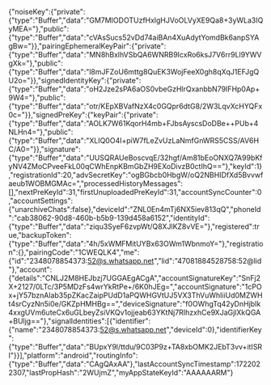 {"noiseKey":{"private":{"type":"Buffer","data":"GM7MIODOTUzfHxlgHJVoOLVyXE9Qa8+3yWLa3IQyMEA="},"public":{"type":"Buffer","data":"cVAsSucs52vDd74aiBAn4XuAdytYomdBk6anpSYAgBw="}},"pairingEphemeralKeyPair":{"private":{"type":"Buffer","data":"MN8hBxlhVSbQA6WNRB9IcxRo6ksJ7V6rr9Ll9YWVgXk="},"public":{"type":"Buffer","data":"l8mJFZoU6mttg8QuEK3WojFeeX0gh8qXqJ1EFJgQU2o="}},"signedIdentityKey":{"private":{"type":"Buffer","data":"oH2Jze2sPA6aOS0vbeGzHlrQxanbbN79IFHp0Ap+9W4="},"public":{"type":"Buffer","data":"otr/KEpXBVafNzX4c0GQpr6dtG8/2W3LqvXcHYQFx0c="}},"signedPreKey":{"keyPair":{"private":{"type":"Buffer","data":"AOLK7W61KqorH4mb+FJbsAyscsDoDBe++PUb+4NLHn4="},"public":{"type":"Buffer","data":"XLIQ0O4I+piW7fLeZvUzLaNmfGnWRS5CSS/AV6HC/A0="}},"signature":{"type":"Buffer","data":"UUSQRAUeBoscvqE/32hgf/Am81bEoONXQ7A99bKfyNV4ZMoCPveeFkL00qCWhEnpKBmGbZH9EXoDivzB0ctIhQ=="},"keyId":1},"registrationId":20,"advSecretKey":"ogBGbcb0HbgW/oQ2NBHIDfXd5Bvvwfaeub1WOBMGMAc=","processedHistoryMessages":[],"nextPreKeyId":31,"firstUnuploadedPreKeyId":31,"accountSyncCounter":0,"accountSettings":{"unarchiveChats":false},"deviceId":"ZNL0En4mTj6NX5iev813qQ","phoneId":"cab38062-90d8-460b-b5b9-139d458a6152","identityId":{"type":"Buffer","data":"ziqu3SyeF6zvpWt/Q8XJlKZ8vVE="},"registered":true,"backupToken":{"type":"Buffer","data":"4h/5xWMFMitUYBx63OWm1WbnmoY="},"registration":{},"pairingCode":"1CWEQLK4","me":{"id":"2348078854373:52@s.whatsapp.net","lid":"47081884528758:52@lid"},"account":{"details":"CNLJ2M8HEJbzj7UGGAEgACgA","accountSignatureKey":"SnFj2X+2127/0LTc/3P5MDzFs4wrYkRtPe+/6K0hJEg=","accountSignature":"1cPOx+jY57bznAlab35pZKacZaipPUdD1aPQWHGVtUJ5VX3ThVuWhIiiUd0MZWHt4srCyzNn5i0e/GKZpHMHBg==","deviceSignature":"f0OWhgTq42yDnHjbIk4xxgUVm6uteCx6uGLbeyZsiVKQv1ojjeab63YKtNj7RIhzxhCe9XJaGjlXkQGA+BUljg=="},"signalIdentities":[{"identifier":{"name":"2348078854373:52@s.whatsapp.net","deviceId":0},"identifierKey":{"type":"Buffer","data":"BUpxY9l/ttdu/9C03P9z+TA8xbOMK2JEbT3vv+itISRI"}}],"platform":"android","routingInfo":{"type":"Buffer","data":"CAgQAxAA"},"lastAccountSyncTimestamp":1722022307,"lastPropHash":"2WUjmZ","myAppStateKeyId":"AAAAAARM"}
